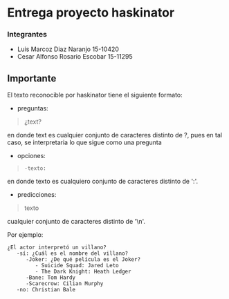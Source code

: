 # Entrega proyecto haskinator

### Integrantes

* Luis Marcoz Diaz Naranjo 15-10420
* Cesar Alfonso Rosario Escobar 15-11295

## Importante

El texto reconocible por haskinator tiene el siguiente formato: 

* preguntas:

>    ¿text?

en donde text es cualquier conjunto de caracteres distinto de ?, pues en tal caso, se interpretaria lo que sigue como una pregunta

* opciones:

>     -texto: 

en donde texto es cualquiero conjunto de caracteres distinto de ':'. 

* predicciones:

>    texto

cualquier conjunto de caracteres distinto de '\n'.

Por ejemplo: 

```
¿El actor interpretó un villano? 
   -sí: ¿Cuál es el nombre del villano?  
      -Joker: ¿De qué película es el Joker?  
         - Suicide Squad: Jared Leto  
         - The Dark Knight: Heath Ledger  
      -Bane: Tom Hardy  
      -Scarecrow: Cilian Murphy    
   -no: Christian Bale
```
  
